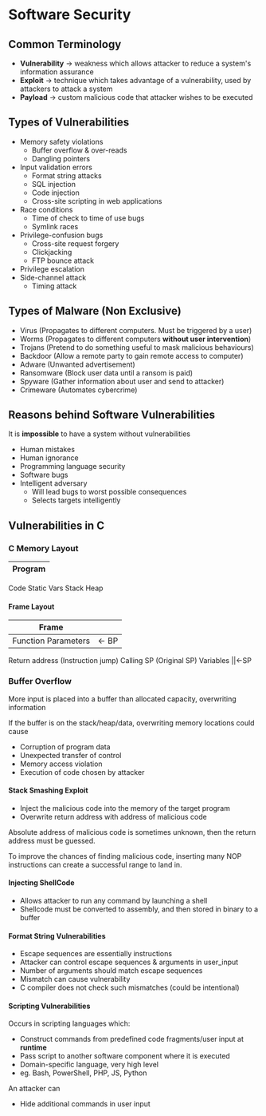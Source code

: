 # Software Security
## Common Terminology
* **Vulnerability** -> weakness which allows attacker to reduce a system's information assurance
* **Exploit** -> technique which takes advantage of a vulnerability, used by attackers to attack a system
* **Payload** -> custom malicious code that attacker wishes to be executed

## Types of Vulnerabilities
* Memory safety violations
    * Buffer overflow & over-reads
    * Dangling pointers
* Input validation errors
    * Format string attacks
    * SQL injection
    * Code injection
    * Cross-site scripting in web applications
* Race conditions
    * Time of check to time of use bugs
    * Symlink races
* Privilege-confusion bugs
    * Cross-site request forgery
    * Clickjacking
    * FTP bounce attack
* Privilege escalation
* Side-channel attack
    * Timing attack

## Types of Malware (Non Exclusive)
* Virus (Propagates to different computers. Must be triggered by a user)
* Worms (Propagates to different computers **without user intervention**)
* Trojans (Pretend to do something useful to mask malicious behaviours)
* Backdoor (Allow a remote party to gain remote access to computer)
* Adware (Unwanted advertisement)
* Ransomware (Block user data until a ransom is paid)
* Spyware (Gather information about user and send to attacker)
* Crimeware (Automates cybercrime)


## Reasons behind Software Vulnerabilities
It is **impossible** to have a system without vulnerabilities

* Human mistakes
* Human ignorance
* Programming language security
* Software bugs
* Intelligent adversary
    * Will lead bugs to worst possible consequences
    * Selects targets intelligently


## Vulnerabilities in C
###  C Memory Layout
Program|
|-|
Code
Static Vars
Stack
Heap

#### Frame Layout
Frame||
|-|-
Function Parameters| <- BP
Return address (Instruction jump)
Calling SP (Original SP)
Variables
||<-SP
### Buffer Overflow
More input is placed into a buffer than allocated capacity, overwriting information

If the buffer is on the stack/heap/data, overwriting memory locations could cause
* Corruption of program data
* Unexpected transfer of control
* Memory access violation
* Execution of code chosen by attacker

#### Stack Smashing Exploit
* Inject the malicious code into the memory of the target program
* Overwrite return address with address of malicious code

Absolute address of malicious code is sometimes unknown, then the return address must be guessed.  

To improve the chances of finding malicious code, inserting many NOP instructions can create a successful range to land in.

#### Injecting ShellCode
* Allows attacker to run any command by launching a shell
* Shellcode must be converted to assembly, and then stored in binary to a buffer

#### Format String Vulnerabilities
* Escape sequences are essentially instructions
* Attacker can control escape sequences & arguments in user_input
* Number of arguments should match escape sequences
* Mismatch can cause vulnerability
* C compiler does not check such mismatches (could be intentional)

#### Scripting Vulnerabilities
Occurs in scripting languages which:
* Construct commands from predefined code fragments/user input at **runtime**
* Pass script to another software component where it is executed
* Domain-specific language, very high level
* eg. Bash, PowerShell, PHP, JS, Python

An attacker can
* Hide additional commands in user input
